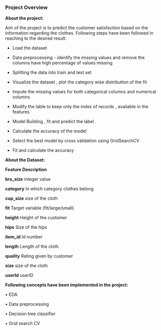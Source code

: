 ### Project Overview

 **About the project:**

Aim of the project is to predict the customer satisfaction based on the information regarding the clothes. Following steps have been followed in reaching to the desired result:

- Load the dataset

- Data preprocessing -  identify the missing values and remove the columns have high percentage of values missing

- Splitting the data into train and test set

- Visualize the dataset , plot the category wise distribution of the fit

-  Impute the missing values for both categorical columns and numerical columns

-  Modify the lable to keep only the index of records , available in the features

- Model Building , fit and predict the label .

-  Calculate the accuracy of the model

-  Select the best model by cross validation using GridSearchCV

-  Fit and calculate the accuracy



**About the Dataset:**

**Feature	Description**

**bra_size**	integer value

**category**	In which category clothes belong

**cup_size**	size of the cloth

**fit**	Target variable (fit/large/small)

**height**	Height of the customer

**hips**	Size of the hips

**item_id**	Id number

**length**	Length of the cloth

**quality**	Rating given by customer

**size**	size of the cloth

**userId**	userID


**Following concepts have been implemented in the project:**

•	EDA

•	Data preprocessing

•	Decision tree classifier

•	Grid search CV



